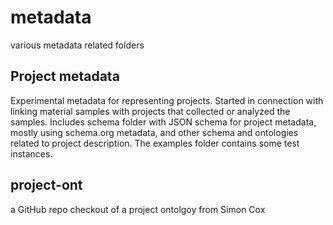 # metadata
various metadata related folders

## Project metadata

Experimental metadata for representing projects. Started in connection with linking material samples with projects that collected or analyzed the samples.  Includes schema folder with JSON schema for project metadata, mostly using schema.org metadata, and other schema and ontologies related to project description. The examples folder contains some test instances. 

## project-ont 
a GitHub repo checkout of a project ontolgoy from Simon Cox